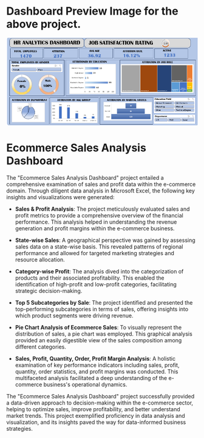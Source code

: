 # Dashboard Preview Image for the above project.

<img src="HR_Dashboard.png.png" alt="DashBoard Image" width="1433">

# **Ecommerce Sales Analysis Dashboard**

The "Ecommerce Sales Analysis Dashboard" project entailed a comprehensive examination of sales and profit data within the e-commerce domain. Through diligent data analysis in Microsoft Excel, the following key insights and visualizations were generated:

- **Sales & Profit Analysis**: The project meticulously evaluated sales and profit metrics to provide a comprehensive overview of the financial performance. This analysis helped in understanding the revenue generation and profit margins within the e-commerce business.

- **State-wise Sales**: A geographical perspective was gained by assessing sales data on a state-wise basis. This revealed patterns of regional performance and allowed for targeted marketing strategies and resource allocation.

- **Category-wise Profit**: The analysis dived into the categorization of products and their associated profitability. This enabled the identification of high-profit and low-profit categories, facilitating strategic decision-making.

- **Top 5 Subcategories by Sale**: The project identified and presented the top-performing subcategories in terms of sales, offering insights into which product segments were driving revenue.

- **Pie Chart Analysis of Ecommerce Sales**: To visually represent the distribution of sales, a pie chart was employed. This graphical analysis provided an easily digestible view of the sales composition among different categories.

- **Sales, Profit, Quantity, Order, Profit Margin Analysis**: A holistic examination of key performance indicators including sales, profit, quantity, order statistics, and profit margins was conducted. This multifaceted analysis facilitated a deep understanding of the e-commerce business's operational dynamics.

The "Ecommerce Sales Analysis Dashboard" project successfully provided a data-driven approach to decision-making within the e-commerce sector, helping to optimize sales, improve profitability, and better understand market trends. This project exemplified proficiency in data analysis and visualization, and its insights paved the way for data-informed business strategies.
